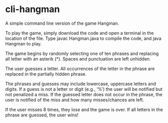# cli-hangman
A simple command line version of the game Hangman.

To play the game, simply download the code and open a terminal in the location of the file. Type javac Hangman.java to compile the code, and java Hangman to play.

The game begins by randomly selecting one of ten phrases and replacing all letter with an asterik (*). Spaces and punctuation are left unhidden.

The user guesses a letter. All occurrences of the letter in the phrase are replaced in the partially hidden phrase.

The phrases and guesses may include lowercase, uppercase letters and digits. If a guess is not a letter or digit (e.g., ‘%’) the user will be notified but not penalized a miss. If the guessed letter does not occur in the phrase, the user is notified of the miss and how many misses/chances are left.

If the user misses 8 times, they lose and the game is over. If all letters in the phrase are guessed, the user wins!
